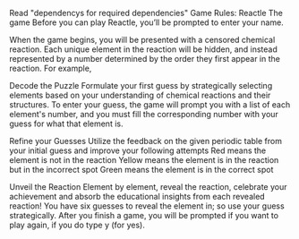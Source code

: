 Read "dependencys for required dependencies"
Game Rules: Reactle
The game
Before you can play Reactle, you’ll be prompted to enter your name.

When the game begins, you will be presented with a censored chemical reaction. Each unique element in the reaction will be hidden, and instead represented by a number determined by the order they first appear in the reaction. For example, 


Decode the Puzzle
Formulate your first guess by strategically selecting elements based on your understanding of chemical reactions and their structures. To enter your guess, the game will prompt you with a list of each element's number, and you must fill the corresponding number with your guess for what that element is.

Refine your Guesses
Utilize the feedback on the given periodic table from your initial guess and improve your following attempts
Red means the element is not in the reaction
Yellow means the element is in the reaction but in the incorrect spot
Green means the element is in the correct spot

Unveil the Reaction
Element by element, reveal the reaction, celebrate your achievement and absorb the educational insights from each revealed reaction! You have six guesses to reveal the element in; so use your guess strategically. After you finish a game, you will be prompted if you want to play again, if you do type y (for yes).
                                                                                                  
